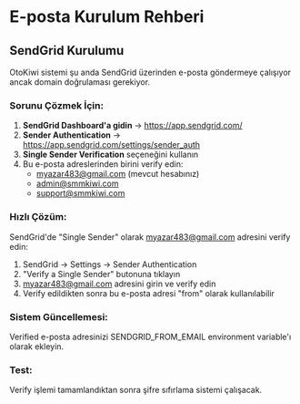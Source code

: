 # E-posta Kurulum Rehberi

## SendGrid Kurulumu

OtoKiwi sistemi şu anda SendGrid üzerinden e-posta göndermeye çalışıyor ancak domain doğrulaması gerekiyor.

### Sorunu Çözmek İçin:

1. **SendGrid Dashboard'a gidin** → https://app.sendgrid.com/
2. **Sender Authentication** → https://app.sendgrid.com/settings/sender_auth
3. **Single Sender Verification** seçeneğini kullanın
4. Bu e-posta adreslerinden birini verify edin:
   - myazar483@gmail.com (mevcut hesabınız)
   - admin@smmkiwi.com 
   - support@smmkiwi.com

### Hızlı Çözüm:
SendGrid'de "Single Sender" olarak myazar483@gmail.com adresini verify edin:
1. SendGrid → Settings → Sender Authentication
2. "Verify a Single Sender" butonuna tıklayın
3. myazar483@gmail.com adresini girin ve verify edin
4. Verify edildikten sonra bu e-posta adresi "from" olarak kullanılabilir

### Sistem Güncellemesi:
Verified e-posta adresinizi SENDGRID_FROM_EMAIL environment variable'ı olarak ekleyin.

### Test:
Verify işlemi tamamlandıktan sonra şifre sıfırlama sistemi çalışacak.